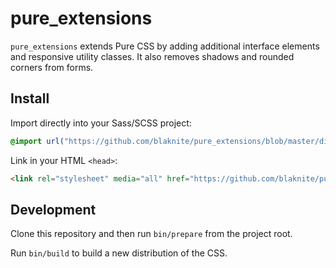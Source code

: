 # pure_extensions

`pure_extensions` extends Pure CSS by adding additional interface elements and responsive
utility classes. It also removes shadows and rounded corners from forms.

## Install

Import directly into your Sass/SCSS project:

```scss
@import url("https://github.com/blaknite/pure_extensions/blob/master/dist/pure_extensions.css");
```

Link in your HTML `<head>`:

```html
<link rel="stylesheet" media="all" href="https://github.com/blaknite/pure_extensions/blob/master/dist/pure_extensions.min.css">
```

## Development

Clone this repository and then run `bin/prepare` from the project root.

Run `bin/build` to build a new distribution of the CSS.
